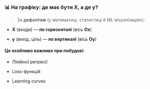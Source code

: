 ### 📊 На графіку: де має бути X, а де y?

> За **дефолтом** (у математиці, статистиці й ML-візуалізаціях):

- **X** (входи) — **по горизонталі** (вісь **Ox**)
    
- **y** (вихід, ціль) — **по вертикалі** (вісь **Oy**)
    

#### Це особливо важливо при побудові:

- Лінійної регресії
    
- Loss-функцій
    
- Learning curves